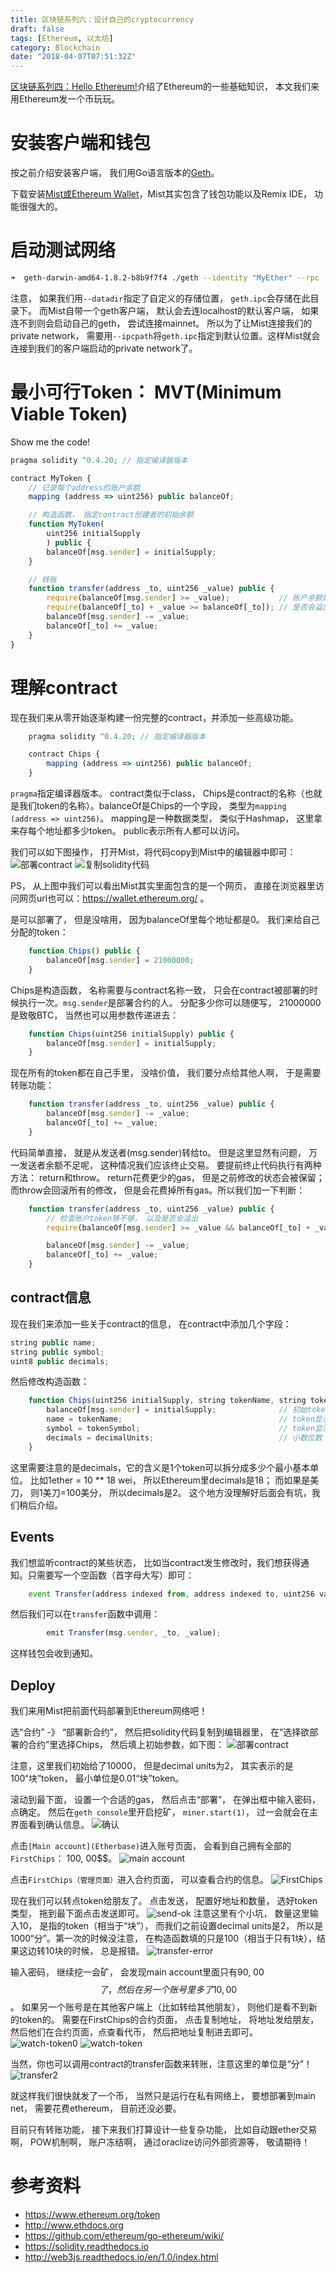 ```yaml
---
title: 区块链系列六：设计自己的cryptocurrency
draft: false
tags: [Ethereum, 以太坊]
category: Blockchain
date: "2018-04-07T07:51:32Z"
---
```


[区块链系列四：Hello Ethereum!](/blockchain-ethereum-0)介绍了Ethereum的一些基础知识， 本文我们来用Ethereum发一个币玩玩。

<!-- more -->

# 安装客户端和钱包
按之前介绍安装客户端， 我们用Go语言版本的[Geth](https://github.com/ethereum/go-ethereum/)。

下载安装[Mist或Ethereum Wallet](https://github.com/ethereum/mist/releases)，Mist其实包含了钱包功能以及Remix IDE， 功能很强大的。

# 启动测试网络
```bash
➜  geth-darwin-amd64-1.8.2-b8b9f7f4 ./geth --identity "MyEther" --rpc --rpccorsdomain "*" --datadir ~/.ethereum_private --nodiscover --networkid 1999 --ipcpath ~/Library/Ethereum/geth.ipc
```
注意， 如果我们用`--datadir`指定了自定义的存储位置， `geth.ipc`会存储在此目录下。 而Mist自带一个geth客户端， 默认会去连localhost的默认客户端， 如果连不到则会启动自己的geth， 尝试连接mainnet。 所以为了让Mist连接我们的private network， 需要用`--ipcpath`将`geth.ipc`指定到默认位置。这样Mist就会连接到我们的客户端启动的private network了。

# 最小可行Token： MVT(Minimum Viable Token)
Show me the code!
```js
pragma solidity ^0.4.20; // 指定编译器版本

contract MyToken {
    // 记录每个address的账户余额
    mapping (address => uint256) public balanceOf;

    // 构造函数， 指定contract创建者的初始余额
    function MyToken(
        uint256 initialSupply
        ) public {
        balanceOf[msg.sender] = initialSupply;
    }

    // 转账
    function transfer(address _to, uint256 _value) public {
        require(balanceOf[msg.sender] >= _value);           // 账户余额是否足够
        require(balanceOf[_to] + _value >= balanceOf[_to]); // 是否会溢出
        balanceOf[msg.sender] -= _value;
        balanceOf[_to] += _value;
    }
}
```

# 理解contract
现在我们来从零开始逐渐构建一份完整的contract，并添加一些高级功能。

```js
    pragma solidity ^0.4.20; // 指定编译器版本

    contract Chips {
        mapping (address => uint256) public balanceOf;
    }
```
`pragma`指定编译器版本。 contract类似于class， Chips是contract的名称（也就是我们token的名称）。balanceOf是Chips的一个字段， 类型为`mapping (address => uint256)`。 mapping是一种数据类型， 类似于Hashmap， 这里拿来存每个地址都多少token。 public表示所有人都可以访问。 

我们可以如下图操作， 打开Mist，将代码copy到Mist中的编辑器中即可：
![部署contract](/blogimgs/blockchain/deploy-contract.png)
![复制solidity代码](/blogimgs/blockchain/copy-solidity.png)

PS， 从上图中我们可以看出Mist其实里面包含的是一个网页， 直接在浏览器里访问网页url也可以：https://wallet.ethereum.org/ 。

是可以部署了， 但是没啥用， 因为balanceOf里每个地址都是0。 我们来给自己分配的token：
```js
    function Chips() public {
        balanceOf[msg.sender] = 21000000;
    }
```
Chips是构造函数， 名称需要与contract名称一致， 只会在contract被部署的时候执行一次。`msg.sender`是部署合约的人。 分配多少你可以随便写， 21000000是致敬BTC， 当然也可以用参数传递进去：
```js
    function Chips(uint256 initialSupply) public {
        balanceOf[msg.sender] = initialSupply;
    }
```

现在所有的token都在自己手里， 没啥价值， 我们要分点给其他人啊， 于是需要转账功能：
```js
    function transfer(address _to, uint256 _value) public {
        balanceOf[msg.sender] -= _value;
        balanceOf[_to] += _value;
    }
```
代码简单直接， 就是从发送者(msg.sender)转给to。 但是这里显然有问题， 万一发送者余额不足呢， 这种情况我们应该终止交易。 要提前终止代码执行有两种方法： return和throw。 return花费更少的gas， 但是之前修改的状态会被保留； 而throw会回滚所有的修改， 但是会花费掉所有gas。所以我们加一下判断：
```js
    function transfer(address _to, uint256 _value) public {
        // 检查账户token够不够， 以及是否会溢出
        require(balanceOf[msg.sender] >= _value && balanceOf[_to] + _value >= balanceOf[_to]);

        balanceOf[msg.sender] -= _value;
        balanceOf[_to] += _value;
    }
```

## contract信息
现在我们来添加一些关于contract的信息， 在contract中添加几个字段：
```js
string public name;
string public symbol;
uint8 public decimals;
```
然后修改构造函数：
```js
    function Chips(uint256 initialSupply, string tokenName, string tokenSymbol, uint8 decimalUnits) public {
        balanceOf[msg.sender] = initialSupply;              // 初始token数量
        name = tokenName;                                   // token显示名称
        symbol = tokenSymbol;                               // token显示符号
        decimals = decimalUnits;                            // 小数位数
    }
```
这里需要注意的是decimals，它的含义是1个token可以拆分成多少个最小基本单位。 比如1ether = 10 ** 18 wei， 所以Ethereum里decimals是18； 而如果是美刀， 则1美刀=100美分， 所以decimals是2。 这个地方没理解好后面会有坑，我们稍后介绍。

## Events
我们想监听contract的某些状态， 比如当contract发生修改时，我们想获得通知。只需要写一个空函数（首字母大写）即可：
```js
    event Transfer(address indexed from, address indexed to, uint256 value);
```
然后我们可以在`transfer`函数中调用：
```js
        emit Transfer(msg.sender, _to, _value);
```
这样钱包会收到通知。

## Deploy
我们来用Mist把前面代码部署到Ethereum网络吧！

选“合约” -》 “部署新合约”， 然后把solidity代码复制到编辑器里， 在“选择欲部署的合约”里选择Chips， 然后填上初始参数，如下图：
![部署contract](/blogimgs/blockchain/deploy-contract2.png)

注意，这里我们初始给了10000， 但是decimal units为2， 其实表示的是100“块”token， 最小单位是0.01“块”token。

滚动到最下面， 设置一个合适的gas， 然后点击“部署”， 在弹出框中输入密码，点确定。 然后在`geth console`里开启挖矿， `miner.start(1)`， 过一会就会在主界面看到确认信息。
![确认](/blogimgs/blockchain/confirmations.png)

点击`[Main account](Etherbase)`进入账号页面， 会看到自己拥有全部的`FirstChips`： 100, 00$$。
![main account](/blogimgs/blockchain/mainaccount.png)

点击`FirstChips（管理页面）`进入合约页面， 可以查看合约的信息。
![FirstChips](/blogimgs/blockchain/firstchips.png)


现在我们可以转点token给朋友了。 点击发送， 配置好地址和数量， 选好token类型， 拖到最下面点击发送即可。 
![send-ok](/blogimgs/blockchain/send-ok.png)
注意这里有个小坑， 数量这里输入10， 是指的token（相当于“块”）， 而我们之前设置decimal units是2， 所以是1000“分”。第一次的时候没注意， 在构造函数填的只是100（相当于只有1块），结果这边转10块的时候， 总是报错。
![transfer-error](/blogimgs/blockchain/transfer-error.png)

输入密码， 继续挖一会矿， 会发现main account里面只有90, 00$$了， 然后在另一个账号里多了10,00$$。 如果另一个账号是在其他客户端上（比如转给其他朋友）， 则他们是看不到新的token的。 需要在FirstChips的合约页面， 点击复制地址， 将地址发给朋友， 然后他们在合约页面，点查看代币， 然后把地址复制进去即可。
![watch-token0](/blogimgs/blockchain/watch-token0.png)
![watch-token](/blogimgs/blockchain/watch-token.png)

当然，你也可以调用contract的transfer函数来转账，注意这里的单位是“分”！
![transfer2](/blogimgs/blockchain/transfer2.png)

就这样我们很快就发了一个币， 当然只是运行在私有网络上， 要想部署到main net， 需要花费ethereum， 目前还没必要。

目前只有转账功能， 接下来我们打算设计一些复杂功能， 比如自动跟ether交易啊， POW机制啊， 账户冻结啊， 通过oraclize访问外部资源等， 敬请期待！

# 参考资料
* https://www.ethereum.org/token
* http://www.ethdocs.org
* https://github.com/ethereum/go-ethereum/wiki/
* https://solidity.readthedocs.io
* http://web3js.readthedocs.io/en/1.0/index.html 